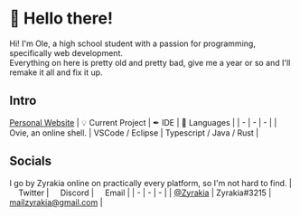 # 👋 Hello there!

Hi! I'm Ole, a high school student with a passion for programming, specifically web development.<br>
Everything on here is pretty old and pretty bad, give me a year or so and I'll remake it all and fix it up.

## Intro

<a href="https://zyrakia.github.io">Personal Website</a>
| 💡 Current Project | ✒ IDE | 💜 Languages |
| - | - | - |
| Ovie, an online shell. | VSCode / Eclipse | Typescript / Java / Rust |

## Socials

I go by Zyrakia online on practically every platform, so I'm not hard to find.
| <img width="12px" src="https://cdn.iconscout.com/icon/free/png-64/twitter-87-432551.png"> Twitter | <img width="12px" src="https://cdn.iconscout.com/icon/free/png-64/discord-1863643-1581238.png"> Discord | <img width="12px" src="https://cdn.iconscout.com/icon/free/png-64/gmail-30-722694.png"> Email |
| - | - | - |
| <a href="https://twitter.com/zyrakia">@Zyrakia</a> | Zyrakia#3215 | mailzyrakia@gmail.com |
